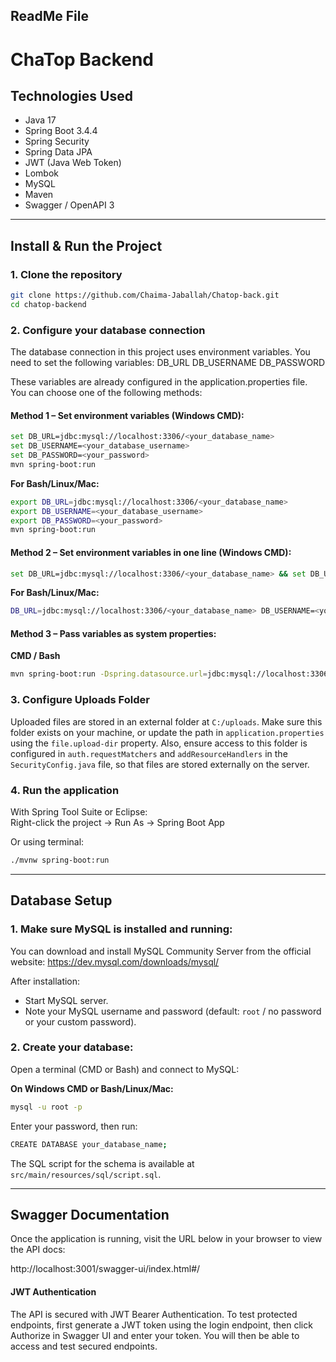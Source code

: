 ## ReadMe File ##

# ChaTop Backend

## Technologies Used

- Java 17
- Spring Boot 3.4.4
- Spring Security
- Spring Data JPA
- JWT (Java Web Token)
- Lombok
- MySQL
- Maven
- Swagger / OpenAPI 3

---

## Install & Run the Project

### 1. Clone the repository
```bash
git clone https://github.com/Chaima-Jaballah/Chatop-back.git  
cd chatop-backend
```

### 2. Configure your database connection

The database connection in this project uses environment variables.
You need to set the following variables:
DB_URL
DB_USERNAME
DB_PASSWORD

These variables are already configured in the application.properties file.
You can choose one of the following methods:
#### Method 1 – Set environment variables (Windows CMD):
```bash
set DB_URL=jdbc:mysql://localhost:3306/<your_database_name> 
set DB_USERNAME=<your_database_username>
set DB_PASSWORD=<your_password>
mvn spring-boot:run
```

**For Bash/Linux/Mac:**
```bash
export DB_URL=jdbc:mysql://localhost:3306/<your_database_name>
export DB_USERNAME=<your_database_username>
export DB_PASSWORD=<your_password>
mvn spring-boot:run
```

#### Method 2 – Set environment variables in one line (Windows CMD):
```bash
set DB_URL=jdbc:mysql://localhost:3306/<your_database_name> && set DB_USERNAME=<your_database_username> && set DB_PASSWORD=<your_password> && mvn spring-boot:run
```

**For Bash/Linux/Mac:**
```bash
DB_URL=jdbc:mysql://localhost:3306/<your_database_name> DB_USERNAME=<your_database_username> DB_PASSWORD=<your_password> mvn spring-boot:run
```

#### Method 3 – Pass variables as system properties:
**CMD / Bash**
```bash
mvn spring-boot:run -Dspring.datasource.url=jdbc:mysql://localhost:3306/<your_database_name> -Dspring.datasource.username=<your_database_name> -Dspring.datasource.password=<your_database_name>
```

### 3. Configure Uploads Folder
Uploaded files are stored in an external folder at `C:/uploads`. Make sure this folder exists on your machine, or update the path in `application.properties` using the `file.upload-dir` property. Also, ensure access to this folder is configured in `auth.requestMatchers` and `addResourceHandlers` in the `SecurityConfig.java` file, so that files are stored externally on the server.

### 4. Run the application

With Spring Tool Suite or Eclipse:  
Right-click the project → Run As → Spring Boot App

Or using terminal:
```bash
./mvnw spring-boot:run
```

---

## Database Setup

### 1. Make sure MySQL is installed and running:
You can download and install MySQL Community Server from the official website:
https://dev.mysql.com/downloads/mysql/

After installation:
- Start MySQL server.
- Note your MySQL username and password (default: `root` / no password or your custom password).

### 2. Create your database:
Open a terminal (CMD or Bash) and connect to MySQL:

**On Windows CMD or Bash/Linux/Mac:**
```bash
mysql -u root -p
```

Enter your password, then run:
```bash
CREATE DATABASE your_database_name;
```

The SQL script for the schema is available at `src/main/resources/sql/script.sql`.

---

## Swagger Documentation

Once the application is running, visit the URL below in your browser to view the API docs:

http://localhost:3001/swagger-ui/index.html#/

#### JWT Authentication
The API is secured with JWT Bearer Authentication. To test protected endpoints, first generate a JWT token using the login endpoint, then click Authorize in Swagger UI and enter your token. You will then be able to access and test secured endpoints.

